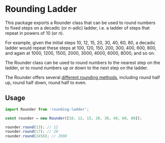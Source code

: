 # Rounding Ladder

This package exports a Rounder class that can be used to round numbers to fixed steps on a decadic (or _n_-adic) ladder,
i.e. a ladder of steps that repeat in powers of 10 (or _n_).

For example, given the initial steps 10, 12, 15, 20, 30, 40, 60, 80, 
a decadic ladder would repeat these steps at 100, 120, 150, 200, 300, 400, 600, 800, 
and again at 1000, 1200, 1500, 2000, 3000, 4000, 6000, 8000, and so on.

The Rounder class can be used to round numbers to the nearest step on the ladder,
or to round numbers up or down to the next step on the ladder.

The Rounder offers several [different rounding methods](https://en.wikipedia.org/wiki/Rounding), including round half up, round half down, round half to even.

## Usage

```js
import Rounder from 'rounding-ladder';

const rounder = new Rounder([10, 12, 15, 20, 30, 40, 60, 80]);

rounder.round(13); // 12
rounder.round(17); // 20
rounder.round(2456); // 2000
```